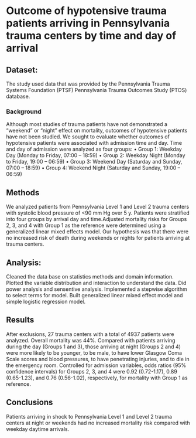 # Outcome of hypotensive trauma patients arriving in Pennsylvania trauma centers by time and day of arrival

## Dataset:
The study used data that was provided by the Pennsylvania Trauma Systems Foundation (PTSF) Pennsylvania Trauma Outcomes Study (PTOS) database.
### Background
Although most studies of trauma patients have not demonstrated a “weekend” or “night” effect on mortality, outcomes of hypotensive patients have not been studied. We sought to evaluate whether outcomes of hypotensive patients were associated with admission time and day.
 Time and day of admission were analyzed as four groups:
•	Group 1: Weekday Day (Monday to Friday, 07:00 – 18:59) 
•	Group 2: Weekday Night (Monday to Friday, 19:00 – 06:59)
•	Group 3: Weekend Day (Saturday and Sunday, 07:00 – 18:59)
•	Group 4: Weekend Night (Saturday and Sunday, 19:00 – 06:59) 

## Methods 
We analyzed patients from Pennsylvania Level 1 and Level 2 trauma centers with systolic blood pressure of <90 mm Hg over 5 y. Patients were stratified into four groups by arrival day and time.Adjusted mortality risks for Groups 2, 3, and 4 with Group 1 as the reference were determined using a generalized linear mixed effects model.
Our hypothesis was that there were no increased risk of death during weekends or nights for patients arriving at trauma centers.

## Analysis: 
Cleaned the data base on statistics methods and domain information.
Plotted the variable distribution and interaction to understand the data.
Did power analysis and sensentive analysis.
Implemented a stepwise algorithm to select terms for model.
Built generalized linear mixed effect model and simple logistic regression model. 

## Results
After exclusions, 27 trauma centers with a total of 4937 patients were analyzed. Overall mortality was 44%. Compared with patients arriving during the day (Groups 1 and 3), those arriving at night (Groups 2 and 4) were more likely to be younger, to be male, to have lower Glasgow Coma Scale scores and blood pressures, to have penetrating injuries, and to die in the emergency room. Controlled for admission variables, odds ratios (95% confidence intervals) for Groups 2, 3, and 4 were 0.92 (0.72-1.17), 0.89 (0.65-1.23), and 0.76 (0.56-1.02), respectively, for mortality with Group 1 as reference.

## Conclusions 
Patients arriving in shock to Pennsylvania Level 1 and Level 2 trauma centers at night or weekends had no increased mortality risk compared with weekday daytime arrivals.

